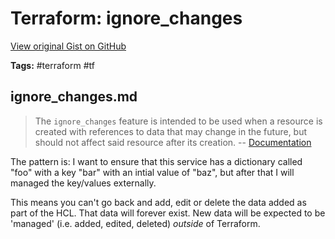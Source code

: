 # Terraform: ignore_changes 

[View original Gist on GitHub](https://gist.github.com/Integralist/c78c6b991fdde95919721927d6995872)

**Tags:** #terraform #tf

## ignore_changes.md

> The `ignore_changes` feature is intended to be used when a resource is created with references to data that may change in the future, but should not affect said resource after its creation. -- [Documentation](https://www.terraform.io/docs/language/meta-arguments/lifecycle.html#ignore_changes)

The pattern is: I want to ensure that this service has a dictionary called "foo" with a key "bar" with an intial value of "baz", but after that I will managed the key/values externally.

This means you can't go back and add, edit or delete the data added as part of the HCL. That data will forever exist. New data will be expected to be 'managed' (i.e. added, edited, deleted) _outside_ of Terraform.

